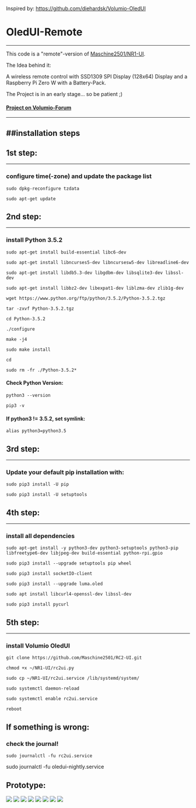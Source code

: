 Inspired by: https://github.com/diehardsk/Volumio-OledUI

# OledUI-Remote
---

This code is a "remote"-version of [Maschine2501/NR1-UI](https://github.com/Maschine2501/NR1-UI).

The Idea behind it:

A wireless remote control with SSD1309 SPI Display (128x64) Display and a Raspberry Pi Zero W with a Battery-Pack.

The Project is in an early stage... so be patient ;)

#### [Project on Volumio-Forum](https://forum.volumio.org/256x64-oled-ssd1322-spi-buttons-rotary-interface-t14098.html#p72945)
---

##installation steps
---

## 1st step:
---
### configure time(-zone) and update the package list
```
sudo dpkg-reconfigure tzdata

sudo apt-get update
```
## 2nd step:
---
### install Python 3.5.2
```
sudo apt-get install build-essential libc6-dev

sudo apt-get install libncurses5-dev libncursesw5-dev libreadline6-dev

sudo apt-get install libdb5.3-dev libgdbm-dev libsqlite3-dev libssl-dev

sudo apt-get install libbz2-dev libexpat1-dev liblzma-dev zlib1g-dev

wget https://www.python.org/ftp/python/3.5.2/Python-3.5.2.tgz

tar -zxvf Python-3.5.2.tgz

cd Python-3.5.2

./configure

make -j4

sudo make install

cd

sudo rm -fr ./Python-3.5.2*
```

#### Check Python Version:
```
python3 --version

pip3 -v
```
#### If python3 != 3.5.2, set symlink:
```
alias python3=python3.5
```

## 3rd step:
---
### Update your default pip installation with:
```
sudo pip3 install -U pip

sudo pip3 install -U setuptools
```

## 4th step:
---
### install all dependencies
```
sudo apt-get install -y python3-dev python3-setuptools python3-pip libfreetype6-dev libjpeg-dev build-essential python-rpi.gpio

sudo pip3 install --upgrade setuptools pip wheel

sudo pip3 install socketIO-client

sudo pip3 install --upgrade luma.oled

sudo apt install libcurl4-openssl-dev libssl-dev

sudo pip3 install pycurl
```

## 5th step:
---
### install Volumio OledUI
```
git clone https://github.com/Maschine2501/RC2-UI.git
 
chmod +x ~/NR1-UI/rc2ui.py
 
sudo cp ~/NR1-UI/rc2ui.service /lib/systemd/system/
 
sudo systemctl daemon-reload
 
sudo systemctl enable rc2ui.service

reboot
```


## If something is wrong:
### check the journal!
```
sudo journalctl -fu rc2ui.service
```

sudo journalctl -fu oledui-nightly.service

## Prototype:

![](https://i.ibb.co/C053NSG/20200405-124556.jpg)
![](https://i.ibb.co/qWpqB0M/20200405-124431.jpg)
![](https://i.ibb.co/6JZHbvZ/20200405-124443.jpg)
![](https://i.ibb.co/LNbkMD7/20200405-124453.jpg)
![](https://i.ibb.co/qC3RsWC/20200405-124459.jpg)
![](https://i.ibb.co/Tgk9jLx/20200405-124516.jpg)
![](https://i.ibb.co/3pCNf5G/20200405-124525.jpg)
![](https://i.ibb.co/sFCwjWP/20200405-124529.jpg)
